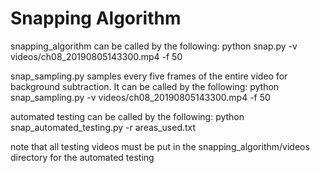 # Snapping Algorithm

snapping_algorithm can be called by the following:
python snap.py -v videos/ch08_20190805143300.mp4 -f 50

snap_sampling.py samples every five frames of the entire video for background subtraction. It can be called by the following:
python snap_sampling.py -v videos/ch08_20190805143300.mp4 -f 50

automated testing can be called by the following:
python snap_automated_testing.py -r areas_used.txt

note that all testing videos must be put in the snapping_algorithm/videos directory for the automated testing
